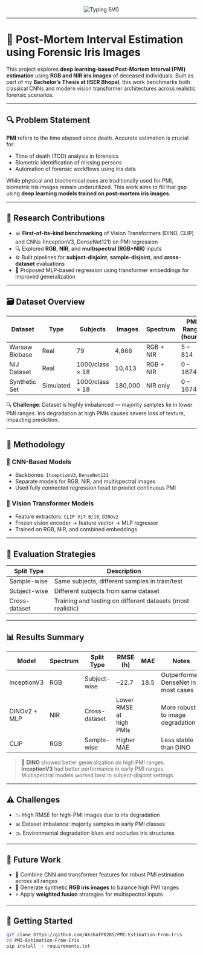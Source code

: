 <!-- Typing animation -->
<div align="center">
  <img src="https://readme-typing-svg.demolab.com?font=Fira+Code&weight=500&size=24&pause=1000&color=F7F7F7&center=true&vCenter=true&width=700&height=45&lines=Hi+there+%F0%9F%91%8B+I'm+Akshat+Pandey;PMI+Estimation+using+Forensic+Iris+Images" alt="Typing SVG" />
</div>

---

# 🧠 Post-Mortem Interval Estimation using Forensic Iris Images

This project explores **deep learning-based Post-Mortem Interval (PMI) estimation** using **RGB and NIR iris images** of deceased individuals. Built as part of my **Bachelor’s Thesis at IISER Bhopal**, this work benchmarks both classical CNNs and modern vision transformer architectures across realistic forensic scenarios.

---

## 🔍 Problem Statement

**PMI** refers to the time elapsed since death. Accurate estimation is crucial for:

- Time of death (TOD) analysis in forensics  
- Biometric identification of missing persons  
- Automation of forensic workflows using iris data

While physical and biochemical cues are traditionally used for PMI, biometric iris images remain underutilized. This work aims to fill that gap using **deep learning models trained on post-mortem iris images**.

---

## 🧪 Research Contributions

- 📊 **First-of-its-kind benchmarking** of Vision Transformers (DINO, CLIP) and CNNs (InceptionV3, DenseNet121) on PMI regression  
- 🔍 Explored **RGB**, **NIR**, and **multispectral (RGB+NIR)** inputs  
- ⚙️ Built pipelines for **subject-disjoint**, **sample-disjoint**, and **cross-dataset** evaluations  
- 🧠 Proposed MLP-based regression using transformer embeddings for improved generalization

---

## 🗃️ Dataset Overview

| Dataset         | Type      | Subjects | Images | Spectrum  | PMI Range (hours) |
|----------------|-----------|----------|--------|-----------|-------------------|
| Warsaw Biobase | Real      | 79       | 4,866  | RGB + NIR | 5 – 814           |
| NIJ Dataset | Real | 1000/class × 18 | 10,413 | RGB + NIR  | 0 – 1674          |
| Synthetic Set  | Simulated | 1000/class × 18 | 180,000 | NIR only  | 0 – 1674          |


🔍 **Challenge**: Dataset is highly imbalanced — majority samples lie in lower PMI ranges. Iris degradation at high PMIs causes severe loss of texture, impacting prediction.

---

## 🧠 Methodology

### 📸 CNN-Based Models
- Backbones: `InceptionV3`, `DenseNet121`
- Separate models for RGB, NIR, and multispectral images
- Used fully connected regression head to predict continuous PMI

### 🧠 Vision Transformer Models
- Feature extractors: `CLIP ViT-B/16`, `DINOv2`
- Frozen vision encoder → feature vector → MLP regressor
- Trained on RGB, NIR, and combined embeddings

---

## 🧪 Evaluation Strategies

| Split Type        | Description                                                  |
|-------------------|--------------------------------------------------------------|
| Sample-wise       | Same subjects, different samples in train/test               |
| Subject-wise      | Different subjects from same dataset                         |
| Cross-dataset     | Training and testing on different datasets (most realistic)  |

---

## 📊 Results Summary

| Model        | Spectrum     | Split Type     | RMSE (h) | MAE   | Notes                                |
|--------------|--------------|----------------|----------|-------|--------------------------------------|
| InceptionV3  | RGB          | Subject-wise   | ~22.7    | 18.5  | Outperformed DenseNet in most cases |
| DINOv2 + MLP | NIR          | Cross-dataset  | Lower RMSE at high PMIs |  | More robust to image degradation     |
| CLIP         | RGB          | Sample-wise    | Higher MAE |       | Less stable than DINO                |

> 📌 **DINO** showed better generalization on high PMI ranges. **InceptionV3** had better performance in early PMI ranges. Multispectral models worked best in subject-disjoint settings.

---

## ⚠️ Challenges

- 📉 High RMSE for high-PMI images due to iris degradation  
- 📊 Dataset imbalance: majority samples in early PMI classes  
- 🌫️ Environmental degradation blurs and occludes iris structures

---

## 🚀 Future Work

- 🧬 Combine CNN and transformer features for robust PMI estimation across all ranges  
- 🎨 Generate synthetic **RGB iris images** to balance high PMI ranges  
- ⚡ Apply **weighted fusion** strategies for multispectral inputs

---

## 🔧 Getting Started

```bash
git clone https://github.com/AkshatP0285/PMI-Estimation-From-Iris
cd PMI-Estimation-From-Iris
pip install -r requirements.txt
